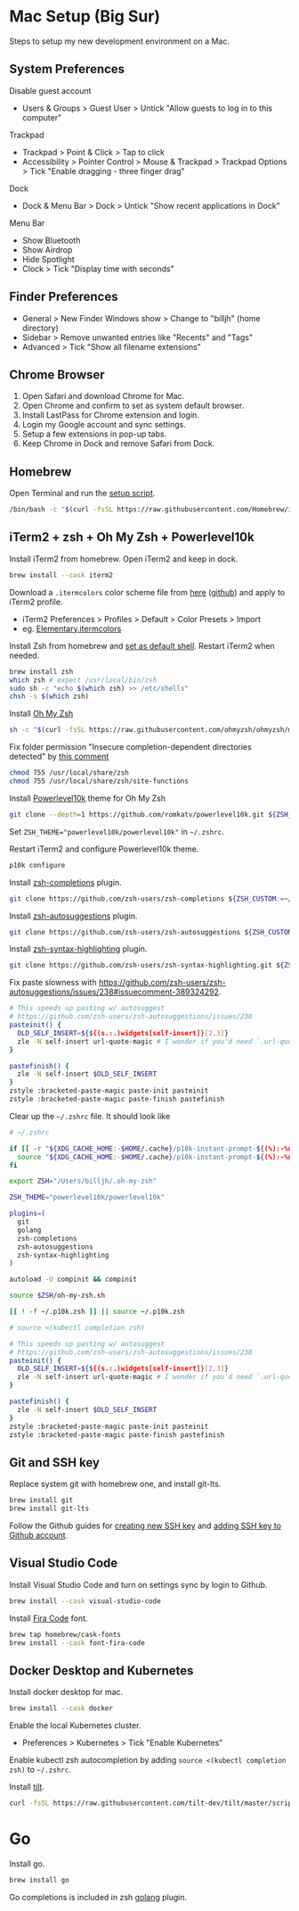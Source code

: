 # Mac Setup (Big Sur)

Steps to setup my new development environment on a Mac.

## System Preferences

Disable guest account
- Users & Groups > Guest User > Untick "Allow guests to log in to this computer"

Trackpad
- Trackpad > Point & Click > Tap to click
- Accessibility > Pointer Control > Mouse & Trackpad > Trackpad Options > Tick "Enable dragging - three finger drag"

Dock
- Dock & Menu Bar > Dock > Untick "Show recent applications in Dock"

Menu Bar
- Show Bluetooth
- Show Airdrop
- Hide Spotlight
- Clock > Tick "Display time with seconds"

## Finder Preferences

- General > New Finder Windows show > Change to "billjh" (home directory)
- Sidebar > Remove unwanted entries like "Recents" and "Tags"
- Advanced > Tick "Show all filename extensions"

## Chrome Browser

1. Open Safari and download Chrome for Mac. 
1. Open Chrome and confirm to set as system default browser.
1. Install LastPass for Chrome extension and login. 
1. Login my Google account and sync settings. 
1. Setup a few extensions in pop-up tabs.
1. Keep Chrome in Dock and remove Safari from Dock.

## Homebrew

Open Terminal and run the [setup script](https://brew.sh/).

```bash
/bin/bash -c "$(curl -fsSL https://raw.githubusercontent.com/Homebrew/install/HEAD/install.sh)"
```

## iTerm2 + zsh + Oh My Zsh + Powerlevel10k

Install iTerm2 from homebrew. Open iTerm2 and keep in dock.

```bash
brew install --cask iterm2
```

Download a `.itermcolors` color scheme file from [here](https://iterm2colorschemes.com/) ([github](https://github.com/mbadolato/iTerm2-Color-Schemes)) and apply to iTerm2 profile.
- iTerm2 Preferences > Profiles > Default > Color Presets > Import
- eg. [Elementary.itermcolors](https://raw.githubusercontent.com/mbadolato/iTerm2-Color-Schemes/master/schemes/Elementary.itermcolors)

Install Zsh from homebrew and [set as default shell](https://stackoverflow.com/a/44549662). Restart iTerm2 when needed.

```bash
brew install zsh
which zsh # expect /usr/local/bin/zsh
sudo sh -c "echo $(which zsh) >> /etc/shells"
chsh -s $(which zsh)
```

Install [Oh My Zsh](https://github.com/ohmyzsh/ohmyzsh#basic-installation)

```bash
sh -c "$(curl -fsSL https://raw.githubusercontent.com/ohmyzsh/ohmyzsh/master/tools/install.sh)"
```

Fix folder permission "Insecure completion-dependent directories detected" by [this comment](https://github.com/ohmyzsh/ohmyzsh/issues/6835#issuecomment-390187157)

```bash
chmod 755 /usr/local/share/zsh
chmod 755 /usr/local/share/zsh/site-functions
```
Install [Powerlevel10k](https://github.com/romkatv/powerlevel10k#oh-my-zsh) theme for Oh My Zsh

```bash
git clone --depth=1 https://github.com/romkatv/powerlevel10k.git ${ZSH_CUSTOM:-$HOME/.oh-my-zsh/custom}/themes/powerlevel10k
```

Set `ZSH_THEME="powerlevel10k/powerlevel10k"` in `~/.zshrc`.

Restart iTerm2 and configure Powerlevel10k theme.

```bash
p10k configure
```

Install [zsh-completions](https://github.com/zsh-users/zsh-completions#oh-my-zsh) plugin.

```bash
git clone https://github.com/zsh-users/zsh-completions ${ZSH_CUSTOM:=~/.oh-my-zsh/custom}/plugins/zsh-completions
```

Install [zsh-autosuggestions](https://github.com/zsh-users/zsh-autosuggestions/blob/master/INSTALL.md#oh-my-zsh) plugin.

```bash
git clone https://github.com/zsh-users/zsh-autosuggestions ${ZSH_CUSTOM:-~/.oh-my-zsh/custom}/plugins/zsh-autosuggestions
```

Install [zsh-syntax-highlighting](https://github.com/zsh-users/zsh-syntax-highlighting/blob/master/INSTALL.md#oh-my-zsh) plugin.

```bash
git clone https://github.com/zsh-users/zsh-syntax-highlighting.git ${ZSH_CUSTOM:-~/.oh-my-zsh/custom}/plugins/zsh-syntax-highlighting
```

Fix paste slowness with https://github.com/zsh-users/zsh-autosuggestions/issues/238#issuecomment-389324292.

```bash
# This speeds up pasting w/ autosuggest
# https://github.com/zsh-users/zsh-autosuggestions/issues/238
pasteinit() {
  OLD_SELF_INSERT=${${(s.:.)widgets[self-insert]}[2,3]}
  zle -N self-insert url-quote-magic # I wonder if you'd need `.url-quote-magic`?
}

pastefinish() {
  zle -N self-insert $OLD_SELF_INSERT
}
zstyle :bracketed-paste-magic paste-init pasteinit
zstyle :bracketed-paste-magic paste-finish pastefinish
```

Clear up the `~/.zshrc` file. It should look like

```bash
# ~/.zshrc

if [[ -r "${XDG_CACHE_HOME:-$HOME/.cache}/p10k-instant-prompt-${(%):-%n}.zsh" ]]; then
  source "${XDG_CACHE_HOME:-$HOME/.cache}/p10k-instant-prompt-${(%):-%n}.zsh"
fi

export ZSH="/Users/billjh/.oh-my-zsh"

ZSH_THEME="powerlevel10k/powerlevel10k"

plugins=(
  git
  golang
  zsh-completions
  zsh-autosuggestions
  zsh-syntax-highlighting
)

autoload -U compinit && compinit

source $ZSH/oh-my-zsh.sh

[[ ! -f ~/.p10k.zsh ]] || source ~/.p10k.zsh

# source <(kubectl completion zsh)

# This speeds up pasting w/ autosuggest
# https://github.com/zsh-users/zsh-autosuggestions/issues/238
pasteinit() {
  OLD_SELF_INSERT=${${(s.:.)widgets[self-insert]}[2,3]}
  zle -N self-insert url-quote-magic # I wonder if you'd need `.url-quote-magic`?
}

pastefinish() {
  zle -N self-insert $OLD_SELF_INSERT
}
zstyle :bracketed-paste-magic paste-init pasteinit
zstyle :bracketed-paste-magic paste-finish pastefinish
```

## Git and SSH key

Replace system git with homebrew one, and install git-lts.

```bash
brew install git
brew install git-lts
```

Follow the Github guides for [creating new SSH key](https://docs.github.com/en/free-pro-team@latest/github/authenticating-to-github/generating-a-new-ssh-key-and-adding-it-to-the-ssh-agent) and [adding SSH key to Github account](https://docs.github.com/en/free-pro-team@latest/github/authenticating-to-github/adding-a-new-ssh-key-to-your-github-account).

## Visual Studio Code

Install Visual Studio Code and turn on settings sync by login to Github.

```bash
brew install --cask visual-studio-code
```

Install [Fira Code](https://github.com/tonsky/FiraCode/wiki/Installing#macos) font.

```bash
brew tap homebrew/cask-fonts
brew install --cask font-fira-code
```

## Docker Desktop and Kubernetes

Install docker desktop for mac.

```bash
brew install --cask docker
```

Enable the local Kubernetes cluster.
- Preferences > Kubernetes > Tick "Enable Kubernetes"

Enable kubectl zsh autocompletion by adding `source <(kubectl completion zsh)` to `~/.zshrc`.

Install [tilt](https://docs.tilt.dev/install.html#macos).

```bash
curl -fsSL https://raw.githubusercontent.com/tilt-dev/tilt/master/scripts/install.sh | bash
```

# Go

Install go.

```bash
brew install go
```

Go completions is included in zsh [golang](https://github.com/ohmyzsh/ohmyzsh/tree/master/plugins/golang) plugin.

